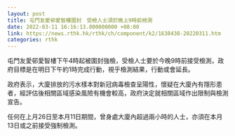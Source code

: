 ```yaml
---
layout: post
title: 屯門友愛邨愛智樓圍封　受檢人士須於晚上9時前檢測
date: 2022-03-11 16:16:13.000000000 +08:00
link: https://news.rthk.hk/rthk/ch/component/k2/1638438-20220311.htm
categories: rthk
---
```


屯門友愛邨愛智樓下午4時起被圍封強檢，受檢人士要於今晚9時前接受檢測，政府目標是在明日下午約1時完成行動，視乎檢測結果，行動或會延長。

政府表示，大廈排放的污水樣本對新冠病毒檢查呈陽性，懷疑在大廈內有隱形患者，經評估後相關區域感染風險有機會較高，政府決定就相關區域作出限制與檢測宣告。

任何在上月26日至本月11日期間，曾身處大廈內超過兩小時的人士，亦須在本月13日或之前接受強制檢測。

